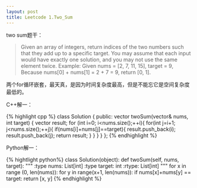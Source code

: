 ```yaml
---
layout: post
title: Leetcode 1.Two_Sum
---
```


two sum题干：

>Given an array of integers, return indices of the two numbers such that they
>add up to a specific target.
>You may assume that each input would have exactly one solution, and you may
>not use the same element twice. 
>Example:
>Given nums = [2, 7, 11, 15], target = 9,
>Because nums[0] + nums[1] = 2 + 7 = 9,
>return [0, 1].

两个for循环嵌套，最天真，是因为时间复杂度最高，但是不能忘它是空间复杂度最低的。

C++解一：

{% highlight cpp %}
class Solution {
public:
    vector<int> twoSum(vector<int>& nums, int target) {
	vector<int> result;
   	for (int i=0; i<nums.size();++i){
		for(int j=i+1; j<nums.size();++j){
			if(nums[i]+nums[j]==target){
				result.push_back(i);
				result.push_back(j);
				return result;
			}
		}
	}
    }
};
{% endhighlight %}

Python解一：

{% hightlight python%}
class Solution(object):
    def twoSum(self, nums, target):
        """
        :type nums: List[int]
        :type target: int
        :rtype: List[int]
        """
        for x in range (0, len(nums)):
            for y in range(x+1, len(nums)):
                if nums[x]+nums[y] == target:
return [x, y] 
{% endhighlight %}


